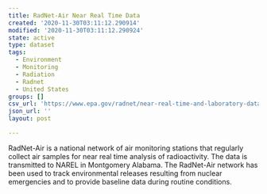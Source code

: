 ```yaml
---
title: RadNet-Air Near Real Time Data
created: '2020-11-30T03:11:12.290914'
modified: '2020-11-30T03:11:12.290924'
state: active
type: dataset
tags:
  - Environment
  - Monitoring
  - Radiation
  - Radnet
  - United States
groups: []
csv_url: 'https://www.epa.gov/radnet/near-real-time-and-laboratory-data-state'
json_url: ''
layout: post

---
```

RadNet-Air is a national network of air monitoring stations that regularly collect air samples for near real time analysis of radioactivity. The data is transmitted to NAREL in Montgomery Alabama. The RadNet-Air network has been used to track environmental releases resulting from nuclear emergencies and to provide baseline data during routine conditions.
